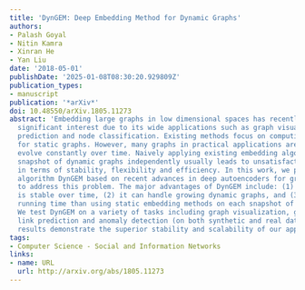 ```yaml
---
title: 'DynGEM: Deep Embedding Method for Dynamic Graphs'
authors:
- Palash Goyal
- Nitin Kamra
- Xinran He
- Yan Liu
date: '2018-05-01'
publishDate: '2025-01-08T08:30:20.929809Z'
publication_types:
- manuscript
publication: '*arXiv*'
doi: 10.48550/arXiv.1805.11273
abstract: 'Embedding large graphs in low dimensional spaces has recently attracted
  significant interest due to its wide applications such as graph visualization, link
  prediction and node classification. Existing methods focus on computing the embedding
  for static graphs. However, many graphs in practical applications are dynamic and
  evolve constantly over time. Naively applying existing embedding algorithms to each
  snapshot of dynamic graphs independently usually leads to unsatisfactory performance
  in terms of stability, flexibility and efficiency. In this work, we present an efficient
  algorithm DynGEM based on recent advances in deep autoencoders for graph embeddings,
  to address this problem. The major advantages of DynGEM include: (1) the embedding
  is stable over time, (2) it can handle growing dynamic graphs, and (3) it has better
  running time than using static embedding methods on each snapshot of a dynamic graph.
  We test DynGEM on a variety of tasks including graph visualization, graph reconstruction,
  link prediction and anomaly detection (on both synthetic and real datasets). Experimental
  results demonstrate the superior stability and scalability of our approach.'
tags:
- Computer Science - Social and Information Networks
links:
- name: URL
  url: http://arxiv.org/abs/1805.11273
---
```

